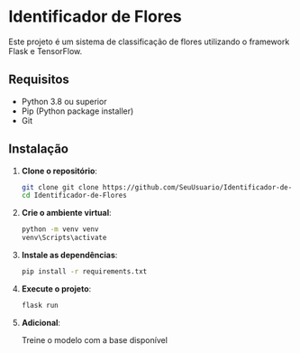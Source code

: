 # Identificador de Flores

Este projeto é um sistema de classificação de flores utilizando o framework Flask e TensorFlow.

## Requisitos

- Python 3.8 ou superior
- Pip (Python package installer)
- Git

## Instalação

1. **Clone o repositório**:
   ```bash
   git clone git clone https://github.com/SeuUsuario/Identificador-de-Flores.git
   cd Identificador-de-Flores

3. **Crie o ambiente virtual**:
    ```bash
    python -m venv venv
    venv\Scripts\activate

4. **Instale as dependências**:
    ```bash
    pip install -r requirements.txt

5. **Execute o projeto**:
    ```bash
    flask run

6. **Adicional**:

    Treine o modelo com a base disponível
